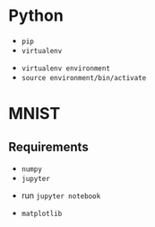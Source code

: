 # Python
* `pip`
* `virtualenv`
- `virtualenv environment`
- `source environment/bin/activate`


# MNIST
## Requirements
* `numpy`
* `jupyter`
- run `jupyter notebook`
* `matplotlib`

